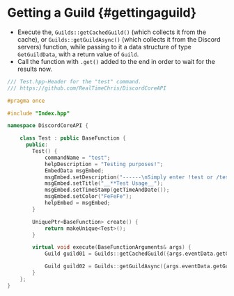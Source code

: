 Getting a Guild {#gettingaguild}
============
- Execute the, `Guilds::getCachedGuild()` (which collects it from the cache), or `Guilds::getGuildAsync()` (which collects it from the Discord servers) function, while passing to it a data structure of type `GetGuildData`, with a return value of `Guild`.
- Call the function with `.get()` added to the end in order to wait for the results now.

```cpp
/// Test.hpp-Header for the "test" command.
/// https://github.com/RealTimeChris/DiscordCoreAPI

#pragma once

#include "Index.hpp"

namespace DiscordCoreAPI {

	class Test : public BaseFunction {
	  public:
		Test() {
			commandName = "test";
			helpDescription = "Testing purposes!";
			EmbedData msgEmbed;
			msgEmbed.setDescription("------\nSimply enter !test or /test!\n------");
			msgEmbed.setTitle("__**Test Usage__");
			msgEmbed.setTimeStamp(getTimeAndDate());
			msgEmbed.setColor("FeFeFe");
			helpEmbed = msgEmbed;
		}

		UniquePtr<BaseFunction> create() {
			return makeUnique<Test>();
		}

		virtual void execute(BaseFunctionArguments& args) {
			Guild guild01 = Guilds::getCachedGuild({args.eventData.getGuildId()}).get();

			Guild guild02 = Guilds::getGuildAsync({args.eventData.getGuildId()}).get();
		}
	};
}
```
